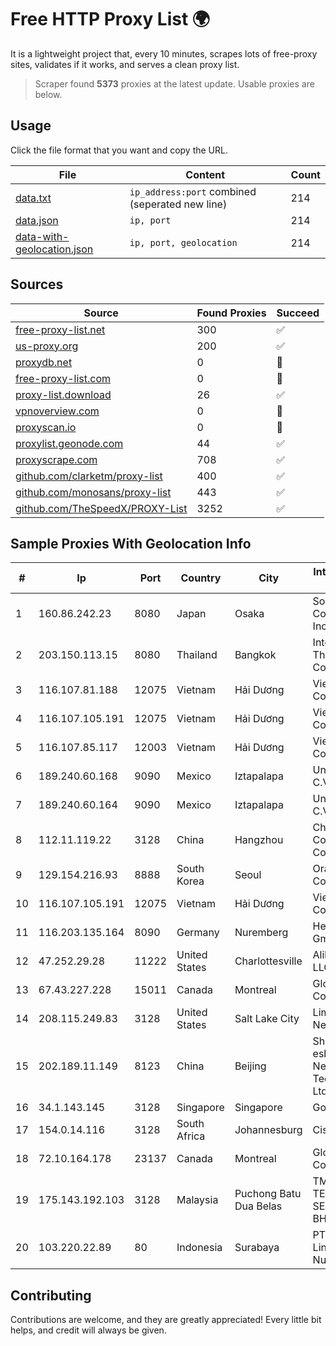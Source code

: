 
# Free HTTP Proxy List 🌍

It is a lightweight project that, every 10 minutes, scrapes lots of free-proxy sites, validates if it works, and serves a clean proxy list.


> Scraper found **5373** proxies at the latest update. Usable proxies are below.

## Usage

Click the file format that you want and copy the URL.


|File|Content|Count|
|----|-------|-----|
|[data.txt](https://raw.githubusercontent.com/themiralay/Proxy-List-World/master/data.txt)|`ip_address:port` combined (seperated new line)|214|
|[data.json](https://raw.githubusercontent.com/themiralay/Proxy-List-World/master/data.json)|`ip, port`|214|
|[data-with-geolocation.json](https://raw.githubusercontent.com/themiralay/Proxy-List-World/master/data-with-geolocation.json)|`ip, port, geolocation`|214|

## Sources

|Source|Found Proxies|Succeed|
|------|-------------|-------|
|[free-proxy-list.net](https://free-proxy-list.net)|300|✅|
|[us-proxy.org](https://www.us-proxy.org)|200|✅|
|[proxydb.net](http://proxydb.net)|0|🚫|
|[free-proxy-list.com](https://free-proxy-list.com/?page=&port=&type%5B%5D=http&type%5B%5D=https&up_time=0&search=Search)|0|🚫|
|[proxy-list.download](https://www.proxy-list.download/HTTP)|26|✅|
|[vpnoverview.com](https://vpnoverview.com/privacy/anonymous-browsing/free-proxy-servers)|0|🚫|
|[proxyscan.io](https://www.proxyscan.io)|0|🚫|
|[proxylist.geonode.com](https://proxylist.geonode.com/api/proxy-list?limit=300&page=1&sort_by=lastChecked&sort_type=desc&protocols=http,https)|44|✅|
|[proxyscrape.com](https://api.proxyscrape.com/v2/?request=displayproxies&protocol=http&timeout=10000&country=all&ssl=all&anonymity=all)|708|✅|
|[github.com/clarketm/proxy-list](https://raw.githubusercontent.com/clarketm/proxy-list/master/proxy-list-raw.txt)|400|✅|
|[github.com/monosans/proxy-list](https://raw.githubusercontent.com/monosans/proxy-list/main/proxies/http.txt)|443|✅|
|[github.com/TheSpeedX/PROXY-List](https://raw.githubusercontent.com/TheSpeedX/PROXY-List/master/http.txt)|3252|✅|


## Sample Proxies With Geolocation Info

|#|Ip|Port|Country|City|Internet Service Provider|
|-|--|----|-------|----|-------------------------|
|1|160.86.242.23|8080|Japan|Osaka|Sony Network Communications Inc|
|2|203.150.113.15|8080|Thailand|Bangkok|Internet Thailand Company Ltd.|
|3|116.107.81.188|12075|Vietnam|Hải Dương|Viettel Corporation|
|4|116.107.105.191|12075|Vietnam|Hải Dương|Viettel Corporation|
|5|116.107.85.117|12003|Vietnam|Hải Dương|Viettel Corporation|
|6|189.240.60.168|9090|Mexico|Iztapalapa|Uninet S.A. de C.V.|
|7|189.240.60.164|9090|Mexico|Iztapalapa|Uninet S.A. de C.V.|
|8|112.11.119.22|3128|China|Hangzhou|China Mobile Communications Corporation|
|9|129.154.216.93|8888|South Korea|Seoul|Oracle Corporation|
|10|116.107.105.191|12075|Vietnam|Hải Dương|Viettel Corporation|
|11|116.203.135.164|8090|Germany|Nuremberg|Hetzner Online GmbH|
|12|47.252.29.28|11222|United States|Charlottesville|Alibaba.com LLC|
|13|67.43.227.228|15011|Canada|Montreal|GloboTech Communications|
|14|208.115.249.83|3128|United States|Salt Lake City|Limestone Networks, Inc.|
|15|202.189.11.149|8123|China|Beijing|Shandong eshinton Network Technology Co., Ltd.|
|16|34.1.143.145|3128|Singapore|Singapore|Google LLC|
|17|154.0.14.116|3128|South Africa|Johannesburg|Cisp IP3|
|18|72.10.164.178|23137|Canada|Montreal|GloboTech Communications|
|19|175.143.192.103|3128|Malaysia|Puchong Batu Dua Belas|TM TECHNOLOGY SERVICES SDN BHD|
|20|103.220.22.89|80|Indonesia|Surabaya|PT Gayatri Lintas Nusantara|



## Contributing

Contributions are welcome, and they are greatly appreciated! Every
little bit helps, and credit will always be given.

